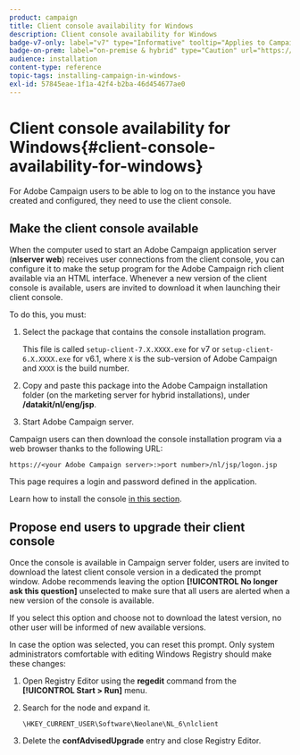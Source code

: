 ```yaml
---
product: campaign
title: Client console availability for Windows
description: Client console availability for Windows
badge-v7-only: label="v7" type="Informative" tooltip="Applies to Campaign Classic v7 only"
badge-on-prem: label="on-premise & hybrid" type="Caution" url="https://experienceleague.adobe.com/docs/campaign-classic/using/installing-campaign-classic/architecture-and-hosting-models/hosting-models-lp/hosting-models.html?lang=en" tooltip="Applies to on-premise and hybrid deployments only"
audience: installation
content-type: reference
topic-tags: installing-campaign-in-windows-
exl-id: 57845eae-1f1a-42f4-b2ba-46d454677ae0
---
```

# Client console availability for Windows{#client-console-availability-for-windows}



For Adobe Campaign users to be able to log on to the instance you have created and configured, they need to use the client console.

## Make the client console available

When the computer used to start an Adobe Campaign application server (**nlserver web**) receives user connections from the client console, you can configure it to make the setup program for the Adobe Campaign rich client available via an HTML interface. Whenever a new version of the client console is available, users are invited to download it when launching their client console.

To do this, you must:

1. Select the package that contains the console installation program.

   This file is called `setup-client-7.X.XXXX.exe` for v7 or `setup-client-6.X.XXXX.exe` for v6.1, where `X` is the sub-version of Adobe Campaign and `XXXX` is the build number.

1. Copy and paste this package into the Adobe Campaign installation folder (on the marketing server for hybrid installations), under **/datakit/nl/eng/jsp**.
1. Start Adobe Campaign server.

Campaign users can then download the console installation program via a web browser thanks to the following URL:

```
https://<your Adobe Campaign server>:>port number>/nl/jsp/logon.jsp
```

This page requires a login and password defined in the application.

Learn how to install the console [in this section](../../installation/using/installing-the-client-console.md).

## Propose end users to upgrade their client console

Once the console is available in Campaign server folder, users are invited to download the latest client console version in a dedicated the prompt window. Adobe recommends leaving the option **[!UICONTROL No longer ask this question]** unselected to make sure that all users are alerted when a new version of the console is available.  

If you select this option and choose not to download the latest version, no other user will be informed of new available versions.

In case the option was selected, you can reset this prompt. Only system administrators comfortable with editing Windows Registry should make these changes:

1. Open Registry Editor using the **regedit** command from the **[!UICONTROL Start > Run]** menu.
1. Search for the node and expand it.

   ```
   \HKEY_CURRENT_USER\Software\Neolane\NL_6\nlclient
   ```

1. Delete the **confAdvisedUpgrade** entry and close Registry Editor.
